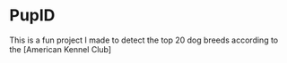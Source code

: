 <h1> PupID </h1>
This is a fun project I made to detect the top 20 dog breeds according to the [American Kennel Club]<https://www.akc.org/expert-advice/news/most-popular-dog-breeds-full-ranking-list>
